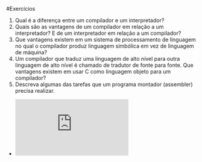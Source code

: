 #Exercícios
1. Qual é a diferença entre um compilador e um interpretador?   
2. Quais são as vantagens de um compilador em relação a um interpretador? E de um interpretador em relação a um compilador?
3. Que vantagens existem em um sistema de processamento de linguagem no qual o compilador produz linguagem simbólica em vez de linguagem de máquina?
4. Um compilador que traduz uma linguagem de alto nível para outra linguagem de alto nível é chamado de tradutor de fonte para fonte. Que vantagens existem em usar C como linguagem objeto para um compilador?
5. Descreva algumas das tarefas que um programa montador (assembler) precisa realizar.

- ![Respostas aluno](https://github.com/pedrotk/FIAP-4ECA/blob/master/Linguagens-formais-e-compiladores/resposta/2015-02-27.md)

